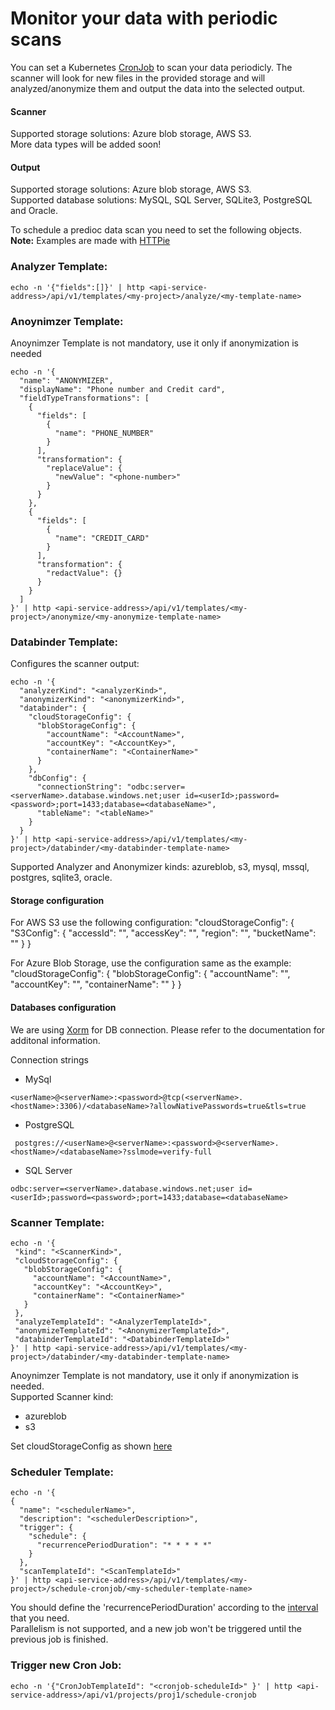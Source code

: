 # Monitor your data with periodic scans 


You can set a Kubernetes [CronJob](https://kubernetes.io/docs/concepts/workloads/controllers/cron-jobs/) to scan your data periodicly.
The scanner will look for new files in the provided storage and will analyzed/anonymize them and output the data into the selected output.

#### Scanner
Supported storage solutions: Azure blob storage, AWS S3. <br>
More data types will be added soon!

#### Output  
Supported storage solutions: Azure blob storage, AWS S3. <br>
Supported database solutions: MySQL, SQL Server, SQLite3, PostgreSQL and Oracle.



To schedule a predioc data scan you need to set the following objects. <br>
**Note:** Examples are made with [HTTPie](https://httpie.org/)

### Analyzer Template:
```
echo -n '{"fields":[]}' | http <api-service-address>/api/v1/templates/<my-project>/analyze/<my-template-name>
```

### Anoynimzer Template: 
Anoynimzer Template is not mandatory, use it only if anonymization is needed
```
echo -n '{
  "name": "ANONYMIZER",
  "displayName": "Phone number and Credit card",
  "fieldTypeTransformations": [
    {
      "fields": [
        {
          "name": "PHONE_NUMBER"
        }
      ],
      "transformation": {
        "replaceValue": {
          "newValue": "<phone-number>"
        }
      }
    },
    {
      "fields": [
        {
          "name": "CREDIT_CARD"
        }
      ],
      "transformation": {
        "redactValue": {}
      }
    }
  ]
}' | http <api-service-address>/api/v1/templates/<my-project>/anonymize/<my-anonymize-template-name>
```

### Databinder Template: 
Configures the scanner output:
```
echo -n '{
  "analyzerKind": "<analyzerKind>",
  "anonymizerKind": "<anonymizerKind>",
  "databinder": {
    "cloudStorageConfig": {
      "blobStorageConfig": {
        "accountName": "<AccountName>",
        "accountKey": "<AccountKey>",
        "containerName": "<ContainerName>"
      }
    },
    "dbConfig": {
      "connectionString": "odbc:server=<serverName>.database.windows.net;user id=<userId>;password=<password>;port=1433;database=<databaseName>",
      "tableName": "<tableName>"
    }
  }
}' | http <api-service-address>/api/v1/templates/<my-project>/databinder/<my-databinder-template-name>
```

Supported Analyzer and Anonymizer kinds: azureblob, s3, mysql, mssql, postgres, sqlite3, oracle. <br>

#### Storage configuration
For AWS S3 use the following configuration:
"cloudStorageConfig": {
	"S3Config": {
		"accessId": "<AccessId>",
		"accessKey": "<AccessKey>",
		"region": "<Region>",
		"bucketName": "<BucketName>"
	}
}

For Azure Blob Storage, use the configuration same as the example:
"cloudStorageConfig": {
	"blobStorageConfig": {
		"accountName": "<AccountName>",
		"accountKey": "<AccountKey>",
		"containerName": "<ContainerName>"
      	}
}

#### Databases configuration
We are using [Xorm](http://xorm.io/docs/) for DB connection. Please refer to the documentation for additonal information. 

Connection strings
* MySql
```
<userName>@<serverName>:<password>@tcp(<serverName>.<hostName>:3306)/<databaseName>?allowNativePasswords=true&tls=true
```
* PostgreSQL
```
 postgres://<userName>@<serverName>:<password>@<serverName>.<hostName>/<databaseName>?sslmode=verify-full
 ```
* SQL Server
``` 
odbc:server=<serverName>.database.windows.net;user id=<userId>;password=<password>;port=1433;database=<databaseName>
```

### Scanner Template:
 ```
echo -n '{
  "kind": "<ScannerKind>",
  "cloudStorageConfig": {
    "blobStorageConfig": {
      "accountName": "<AccountName>",
      "accountKey": "<AccountKey>",
      "containerName": "<ContainerName>"
    }
  },
  "analyzeTemplateId": "<AnalyzerTemplateId>",
  "anonymizeTemplateId": "<AnonymizerTemplateId>",
  "databinderTemplateId": "<DatabinderTemplateId>"
}' | http <api-service-address>/api/v1/templates/<my-project>/databinder/<my-databinder-template-name>
```

Anoynimzer Template is not mandatory, use it only if anonymization is needed. <br>
Supported Scanner kind:
* azureblob
* s3

Set cloudStorageConfig as shown [here](#Storage-configuration)

### Scheduler Template:
```
echo -n '{
{
  "name": "<schedulerName>",
  "description": "<schedulerDescription>",
  "trigger": {
    "schedule": {
      "recurrencePeriodDuration": "* * * * *"
    }
  },
  "scanTemplateId": "<ScanTemplateId>"
}' | http <api-service-address>/api/v1/templates/<my-project>/schedule-cronjob/<my-scheduler-template-name>
```

You should define the 'recurrencePeriodDuration' according to the [interval](https://crontab.guru/every-1-minute) that you need. <br>
Parallelism is not supported, and a new job won't be triggered until the previous job is finished.


### Trigger new Cron Job:
```
echo -n '{"CronJobTemplateId": "<cronjob-scheduleId>" }' | http <api-service-address>/api/v1/projects/proj1/schedule-cronjob
```

